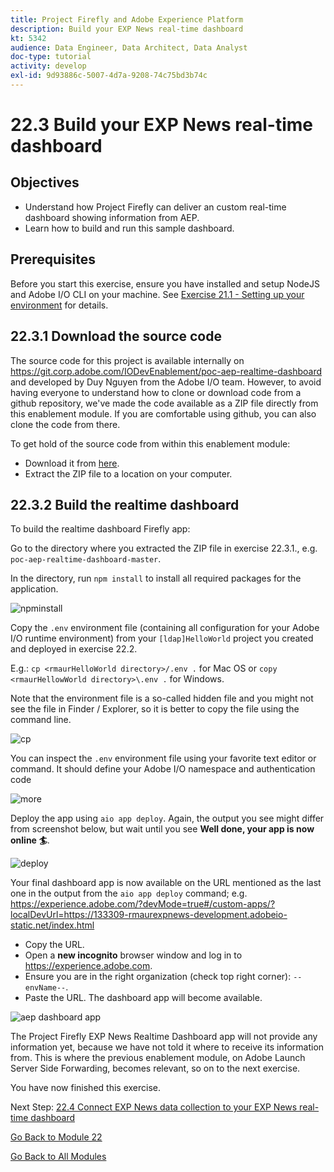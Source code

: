 ```yaml
---
title: Project Firefly and Adobe Experience Platform
description: Build your EXP News real-time dashboard
kt: 5342
audience: Data Engineer, Data Architect, Data Analyst
doc-type: tutorial
activity: develop
exl-id: 9d93886c-5007-4d7a-9208-74c75bd3b74c
---
```

# 22.3 Build your EXP News real-time dashboard

## Objectives

- Understand how Project Firefly can deliver an custom real-time dashboard showing information from AEP.
- Learn how to build and run this sample dashboard.

## Prerequisites

Before you start this exercise, ensure you have installed and setup NodeJS and Adobe I/O CLI on your machine. See [Exercise 21.1 - Setting up your environment](./ex1.md) for details.

## 22.3.1 Download the source code

The source code for this project is available internally on https://git.corp.adobe.com/IODevEnablement/poc-aep-realtime-dashboard and developed by Duy Nguyen from the Adobe I/O team.
However, to avoid having everyone to understand how to clone or download code from a github repository, we've made the code available as a ZIP file directly from this enablement module. If you are comfortable using github, you can also clone the code from there.

To get hold of the source code from within this enablement module:

- Download it from [here](./source/poc-aep-realtime-dashboard-master.zip).
- Extract the ZIP file to a location on your computer.

## 22.3.2 Build the realtime dashboard

To build the realtime dashboard Firefly app:

Go to the directory where you extracted the ZIP file in exercise 22.3.1., e.g. `poc-aep-realtime-dashboard-master`.

In the directory, run `npm install` to install all required packages for the application.

![npminstall](images/npminstall.png)

Copy the `.env` environment file (containing all configuration for your Adobe I/O runtime environment) from your `[ldap]HelloWorld` project you created and deployed in exercise 22.2. 

E.g.: `cp <rmaurHelloWorld directory>/.env .` for Mac OS 
or `copy <rmaurHellowWorld directory>\.env .` for Windows.  

Note that the environment file is a so-called hidden file and you might not see the file in Finder / Explorer, so it is better to copy the file using the command line.

![cp](./images/cp.png)

You can inspect the `.env` environment file using your favorite text editor or command. It should define your Adobe I/O namespace and authentication code

![more](images/more.png)

Deploy the app using `aio app deploy`. Again, the output you see might differ from screenshot below, but wait until you see **Well done, your app is now online 🏄**.

![deploy](./images/deploy.png)

Your final dashboard app is now available on the URL mentioned as the last one in the output from the `aio app deploy` command; e.g. https://experience.adobe.com/?devMode=true#/custom-apps/?localDevUrl=https://133309-rmaurexpnews-development.adobeio-static.net/index.html

- Copy the URL.
- Open a **new incognito** browser window and log in to https://experience.adobe.com.
- Ensure you are in the right organization (check top right corner): `--envName--`.
- Paste the URL. The dashboard app will become available.

![aep dashboard app](./images/aep-dashboard-app.png)
   
The Project Firefly EXP News Realtime Dashboard app will not provide any information yet, because we have not told it where to receive its information from. This is where the previous enablement module, on Adobe Launch Server Side Forwarding, becomes relevant, so on to the next exercise.

You have now finished this exercise. 

Next Step: [22.4 Connect EXP News data collection to your EXP News real-time dashboard](./ex4.md)

[Go Back to Module 22](./adobe-io-firefly.md)

[Go Back to All Modules](../../overview.md)
